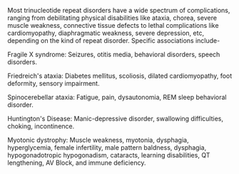 Most trinucleotide repeat disorders have a wide spectrum of complications, ranging from debilitating physical disabilities like ataxia, chorea, severe muscle weakness, connective tissue defects to lethal complications like cardiomyopathy, diaphragmatic weakness, severe depression, etc, depending on the kind of repeat disorder. Specific associations include-

Fragile X syndrome: Seizures, otitis media, behavioral disorders, speech disorders.

Friedreich's ataxia: Diabetes mellitus, scoliosis, dilated cardiomyopathy, foot deformity, sensory impairment.

Spinocerebellar ataxia: Fatigue, pain, dysautonomia, REM sleep behavioral disorder.

Huntington's Disease: Manic-depressive disorder, swallowing difficulties, choking, incontinence.

Myotonic dystrophy: Muscle weakness, myotonia, dysphagia, hyperglycemia, female infertility, male pattern baldness, dysphagia, hypogonadotropic hypogonadism, cataracts, learning disabilities, QT lengthening, AV Block, and immune deficiency.